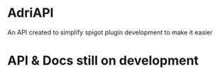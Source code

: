 # AdriAPI

An API created to simplify spigot plugin development to make it easier

# API & Docs still on development